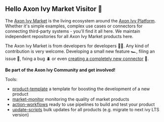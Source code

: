 ## Hello Axon Ivy Market Visitor 👋

The [Axon Ivy Market](https://market.axonivy.com) is the living ecosystem around the [Axon Ivy Platform](https://dev.axonivy.com).
Whether it's simple examples, complex use cases or connectors for connecting third-party systems - you'll find it all here.
We maintain independent repositories for all Axon Ivy Market products here.

The Axon Ivy Market is from developers for developers 👩‍💻. Any kind of contribution
is very welcome. Developing a small new feature 🏎️, filing an issue 📝, fxing a bug 🪲 or even
[creating a completely new connector](https://github.com/axonivy-market/market/wiki) 🚀.

**Be part of the Axon Ivy Community and get involved!**

Tools:
- [product-template](https://github.com/axonivy-market/market-product) a template for boosting the development of a new product
- [market-monitor](https://axonivy-market.github.io/market-monitor/) monitoring the quality of market products 
- [action-workflows](https://github.com/axonivy-market/github-workflows) ready to use pipelines to build and test your product
- [update-scripts](https://github.com/axonivy-market/market-up2date-keeper) bulk updates for all products (e.g. migrate to next ivy LTS version)
